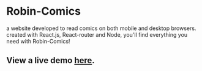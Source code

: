 # Robin-Comics

  a website developed to read comics on both mobile and desktop browsers. created with React.js, React-router and Node, you'll find everything you need with Robin-Comics!

  ## View a live demo [here](https://robin-comics-2.herokuapp.com/).
